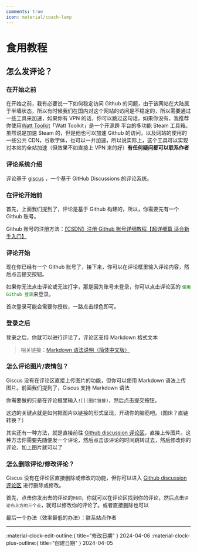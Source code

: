 ```yaml
---
comments: true
icon: material/coach-lamp
---
```


# 食用教程

## 怎么发评论？

### 在开始之前

在开始之前，我有必要说一下如何稳定访问 Github 的问题，由于该网站在大陆属于半墙状态，所以有时候我们在国内对这个网站的访问是不稳定的，所以需要通过一些工具来加速，如果你有 VPN 的话，你可以跳过这句话，如果你没有，我推荐你使用[Watt Toolkit](https://steampp.net/#/)「Watt Toolkit」是一个开源跨
平台的多功能 Steam 工具箱。虽然说是加速 Steam 的，但是他也可以加速 Github 的访问，以及网站的使用的一些公共 CDN，谷歌字体，也可以一并加速，所以说实际上，这个工具可以实现对本站的全站加速（但效果不如直接上 VPN 来的好）<strong>有任何疑问都可以联系作者</strong>

### 评论系统介绍

评论基于 [giscus](https://github.com/giscus/giscus) ，一个基于 GitHub Discussions 的评论系统。

### 在评论开始前

首先，上面我们提到了，评论是基于 Github 构建的，所以，你需要先有一个 Github 账号。

Github 账号的注册方法：[【CSDN】注册 Github 账号详细教程【超详细篇 适合新手入门】](https://blog.csdn.net/m0_67906358/article/details/128808210/)

### 评论开始

现在你已经有一个 Github 账号了，接下来，你可以在评论框里输入评论内容，然后点击提交按钮。

如果你无法点击评论或无法打字，那是因为账号未登录，你可以点击评论区的 <font color="green">`使用 Github 登录`</font>来登录。

首次登录可能会需要你授权，一路点击绿色即可。

### 登录之后

登录之后，你就可以进行评论了，评论区支持 Markdown 格式文本

> 相关链接：[Markdown 语法说明（简体中文版）](https://markdown.com.cn/)

### 怎么评论图片/表情包？

Giscus 没有在评论区直接上传图片的功能，但你可以使用 Markdown 语法上传图片。前面我们提到了，Giscus 支持 Markdown 语法

你需要做的只是在评论框里输入`![](图片链接)`，然后点击提交按钮。

这边的关键点就是如何把图片以链接的形式呈现，开动你的脑筋吧。（图床？直链转换？）

其实还有一种方法，就是直接前往 [Github discussion 评论区](https://github.com/W1ndys/Easy-QFNU/discussions)，直接上传图片。这种方法你需要先随便发一个评论，然后点击该评论的时间跳转过去，然后修改你的评论，加上图片就可以了

### 怎么删除评论/修改评论？

Giscus 没有在评论区直接删除或修改的功能，但你可以进入 [Github discussion 评论区](https://github.com/W1ndys/Easy-QFNU/discussions) 进行删除或修改。

首先，点击你发出去的评论的`时间`，你就可以在评论区找到你的评论，然后点击`评论右上方的三个点`，就可以修改你的评论了。或者直接删除也可以

最后一个办法（效率最低的办法）：联系站点作者

---

:material-clock-edit-outline:{ title="修改日期" } 2024-04-06
:material-clock-plus-outline:{ title="创建日期" } 2024-04-05
